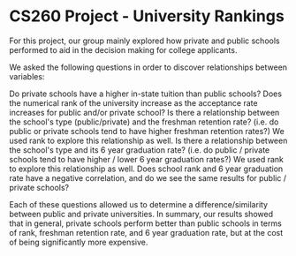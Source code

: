 # CS260 Project - University Rankings
For this project, our group mainly explored how private and public schools performed to aid in the decision making for college applicants.

We asked the following questions in order to discover relationships between variables:

Do private schools have a higher in-state tuition than public schools?
Does the numerical rank of the university increase as the acceptance rate increases for public and/or private school?
Is there a relationship between the school's type (public/private) and the freshman retention rate? (i.e. do public or private schools tend to have higher freshman retention rates?) We used rank to explore this relationship as well.
Is there a relationship between the school's type and its 6 year graduation rate? (i.e. do public / private schools tend to have higher / lower 6 year graduation rates?) We used rank to explore this relationship as well.
Does school rank and 6 year graduation rate have a negative correlation, and do we see the same results for public / private schools?

Each of these questions allowed us to determine a difference/similarity between public and private universities.
In summary, our results showed that in general, private schools perform better than public schools in terms of rank, freshman retention rate, and 6 year graduation rate, but at the cost of being significantly more expensive.
